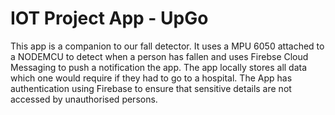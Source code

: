 # IOT Project App - UpGo

This app is a companion to our fall detector. It uses a MPU 6050 attached to a NODEMCU to detect when a person has fallen and uses Firebse Cloud Messaging to push a notification the app. The app locally stores all data which one would require if they had to go to a hospital. The App has authentication using Firebase to ensure that sensitive details are not accessed by unauthorised persons.

